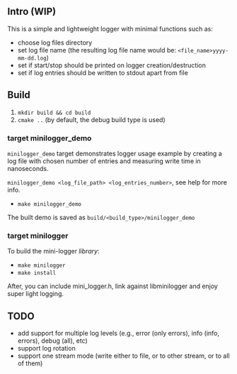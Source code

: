 ## Intro (WIP)
This is a simple and lightweight logger with minimal functions such as:
- choose log files directory
- set log file name (the resulting log file name would be: `<file_name>yyyy-mm-dd.log`)
- set if start/stop should be printed on logger creation/destruction
- set if log entries should be written to stdout apart from file

## Build

1. `mkdir build && cd build`
2. `cmake ..` (by default, the debug build type is used)

### target minilogger_demo
`minilogger_demo` target demonstrates logger usage example by creating a log file with chosen number of entries and measuring write time in nanoseconds.

`minilogger_demo <log_file_path> <log_entries_number>`, see help for more info. 
- `make minilogger_demo`

The built demo is saved as `build/<build_type>/minilogger_demo`

### target minilogger
To build the mini-logger *library*:

- `make minilogger`
- `make install`

After, you can include mini_logger.h, link against libminilogger and enjoy super light logging.

## TODO
- add support for multiple log levels (e.g., error (only errors), 
 info (info, errors), debug (all), etc)
- support log rotation
- support one stream mode (write either to file, or to other stream, or to all of them)

